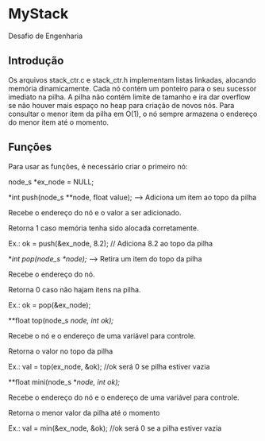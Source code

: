# MyStack
Desafio de Engenharia

## Introdução

Os arquivos stack_ctr.c e stack_ctr.h implementam listas linkadas, alocando memória dinamicamente. Cada nó contém um ponteiro para o seu sucessor imediato na pilha. A pilha não contém limite de tamanho e ira dar overflow se não houver mais espaço no heap para criação de novos nós. 
Para consultar o menor item da pilha em O(1), o nó sempre armazena o endereço do menor item até o momento.

## Funções 

Para usar as funções, é necessário criar o primeiro nó:

node_s *ex_node = NULL;

*int push(node_s \**node, float value); --> Adiciona um item ao topo da pilha

Recebe o endereço do nó e o valor a ser adicionado.

Retorna 1 caso memória tenha sido alocada corretamente.

Ex.: ok = push(&ex_node, 8.2); // Adiciona 8.2 ao topo da pilha 



**int pop(node_s \**node);** --> Retira um item do topo da pilha

Recebe o endereço do nó.

Retorna 0 caso não hajam itens na pilha.

Ex.: ok = pop(&ex_node); 


**float top(node_s *node, int *ok);** 

Recebe o nó e o endereço de uma variável para controle.

Retorna o valor no topo da pilha

Ex.: val = top(ex_node, &ok);  //ok será 0 se pilha estiver vazia



**float mini(node_s \**node, int *ok);**

Recebe o endereço do nó e o endereço de uma variável para controle.

Retorna o menor valor da pilha até o momento

Ex.: val = min(&ex_node, &ok);  //ok será 0 se a pilha estiver vazia

